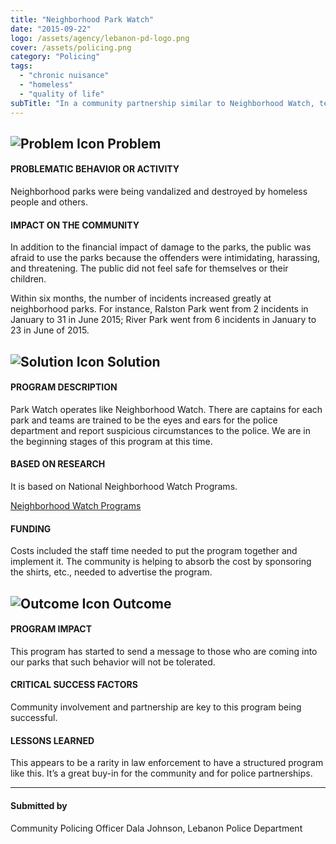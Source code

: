 ```yaml
---
title: "Neighborhood Park Watch"
date: "2015-09-22"
logo: /assets/agency/lebanon-pd-logo.png
cover: /assets/policing.png
category: "Policing"
tags:
  - "chronic nuisance"
  - "homeless"
  - "quality of life"
subTitle: "In a community partnership similar to Neighborhood Watch, teams are trained to be the eyes and ears for the police department and report suspicious circumstances to the police."
---
```


## ![Problem Icon](https://github.com/google/material-design-icons/raw/master/alert/1x_web/ic_error_outline_black_48dp.png "Problem") Problem

#### PROBLEMATIC BEHAVIOR OR ACTIVITY

Neighborhood parks were being vandalized and destroyed by homeless people and others.

#### IMPACT ON THE COMMUNITY

In addition to the financial impact of damage to the parks, the public was afraid to use the parks because the offenders were intimidating, harassing, and threatening. The public did not feel safe for themselves or their children.

Within six months, the number of incidents increased greatly at neighborhood parks. For instance, Ralston Park went from 2 incidents in January to 31 in June 2015; River Park went from 6 incidents in January to 23 in June of 2015.

## ![Solution Icon](https://github.com/google/material-design-icons/raw/master/action/1x_web/ic_lightbulb_outline_black_48dp.png "Solution") Solution

#### PROGRAM DESCRIPTION

Park Watch operates like Neighborhood Watch. There are captains for each park and teams are trained to be the eyes and ears for the police department and report suspicious circumstances to the police. We are in the beginning stages of this program at this time.

#### BASED ON RESEARCH

It is based on National Neighborhood Watch Programs.

[Neighborhood Watch Programs](2015-11-30--neighborhood-watch-programs/index.md)

#### FUNDING

Costs included the staff time needed to put the program together and implement it. The community is helping to absorb the cost by sponsoring the shirts, etc., needed to advertise the program.

## ![Outcome Icon](https://github.com/google/material-design-icons/raw/master/action/1x_web/ic_view_list_black_48dp.png "Outcome") Outcome

#### PROGRAM IMPACT

This program has started to send a message to those who are coming into our parks that such behavior will not be tolerated.

#### CRITICAL SUCCESS FACTORS

Community involvement and partnership are key to this program being successful.

#### LESSONS LEARNED

This appears to be a rarity in law enforcement to have a structured program like this. It’s a great buy-in for the community and for police partnerships.

---

#### Submitted by
Community Policing Officer Dala Johnson, Lebanon Police Department
